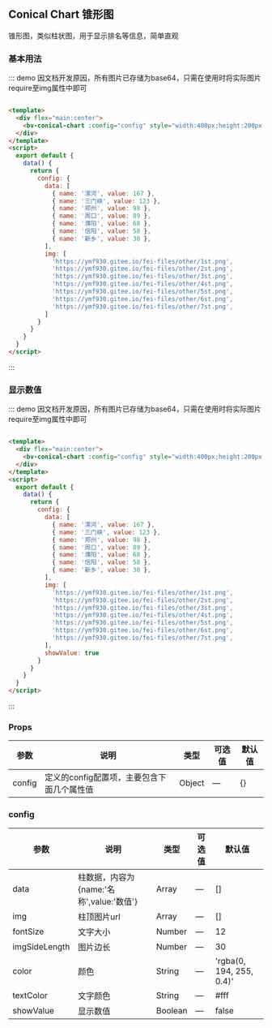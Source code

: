 ## Conical Chart 锥形图

锥形图，类似柱状图，用于显示排名等信息，简单直观

### 基本用法

::: demo 因文档开发原因，所有图片已存储为base64，只需在使用时将实际图片require至img属性中即可

```html

<template>
  <div flex="main:center">
    <bv-conical-chart :config="config" style="width:400px;height:200px;"></bv-conical-chart>
  </div>
</template>
<script>
  export default {
    data() {
      return {
        config: {
          data: [
            { name: '漯河', value: 167 },
            { name: '三门峡', value: 123 },
            { name: '郑州', value: 98 },
            { name: '周口', value: 89 },
            { name: '濮阳', value: 68 },
            { name: '信阳', value: 58 },
            { name: '新乡', value: 38 },
          ],
          img: [
            'https://ymf930.gitee.io/fei-files/other/1st.png',
            'https://ymf930.gitee.io/fei-files/other/2st.png',
            'https://ymf930.gitee.io/fei-files/other/3st.png',
            'https://ymf930.gitee.io/fei-files/other/4st.png',
            'https://ymf930.gitee.io/fei-files/other/5st.png',
            'https://ymf930.gitee.io/fei-files/other/6st.png',
            'https://ymf930.gitee.io/fei-files/other/7st.png',
          ]
        }
      }
    }
  }
</script>
```

:::

### 显示数值

::: demo 因文档开发原因，所有图片已存储为base64，只需在使用时将实际图片require至img属性中即可

```html

<template>
  <div flex="main:center">
    <bv-conical-chart :config="config" style="width:400px;height:200px;"></bv-conical-chart>
  </div>
</template>
<script>
  export default {
    data() {
      return {
        config: {
          data: [
            { name: '漯河', value: 167 },
            { name: '三门峡', value: 123 },
            { name: '郑州', value: 98 },
            { name: '周口', value: 89 },
            { name: '濮阳', value: 68 },
            { name: '信阳', value: 58 },
            { name: '新乡', value: 38 },
          ],
          img: [
            'https://ymf930.gitee.io/fei-files/other/1st.png',
            'https://ymf930.gitee.io/fei-files/other/2st.png',
            'https://ymf930.gitee.io/fei-files/other/3st.png',
            'https://ymf930.gitee.io/fei-files/other/4st.png',
            'https://ymf930.gitee.io/fei-files/other/5st.png',
            'https://ymf930.gitee.io/fei-files/other/6st.png',
            'https://ymf930.gitee.io/fei-files/other/7st.png',
          ],
          showValue: true
        }
      }
    }
  }
</script>
```

:::

### Props

| 参数     | 说明    | 类型      | 可选值       | 默认值   |
|----------|-------- |---------- |-------------  |-------- |
| config   | 定义的config配置项，主要包含下面几个属性值   | Object  |    —      |     {}     |

### config

| 参数     | 说明    | 类型      | 可选值       | 默认值   |
|----------|-------- |---------- |-------------  |-------- |
| data   | 柱数据，内容为{name:'名称',value:'数值'}   | Array  |    —      |    []    |
| img   | 柱顶图片url   | Array  |    —      |    []    |
| fontSize   | 文字大小   | Number  |    —      |   12   |
| imgSideLength   | 图片边长   | Number  |    —      |  30   |
| color   | 颜色   | String  |    —      |  'rgba(0, 194, 255, 0.4)'   |
| textColor   | 文字颜色   | String  |    —      |  #fff   |
| showValue   | 显示数值   | Boolean  |    —      |  false   |
